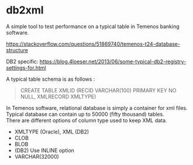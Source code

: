 # db2xml

A simple tool to test performance on a typical table in Temenos banking software.

https://stackoverflow.com/questions/51869740/temenos-t24-database-structure

DB2 specific: https://blog.4loeser.net/2013/06/some-typical-db2-registry-settings-for.html

A typical table schema is as follows :
<br>
> CREATE TABLE XMLID (RECID VARCHAR(100) PRIMARY KEY NO NULL, XMLRECORD XMLTYPE)

In Temenos software, relational database is simply a container for xml files. Typical database can contain up to 50000 (fifty thousand) tables.
<br>
There are different options of column type used to keep XML data.<br>
* XMLTYPE (Oracle), XML (DB2)
* CLOB
* BLOB
* (DB2) Use INLINE option
* VARCHAR(32000)


